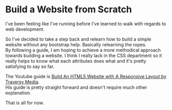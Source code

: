 # Build a Website from Scratch
I've been feeling like I've running before I've learned to walk with regards to web development.  

So I've decided to take a step back and relearn how to build a simple website without any bootstrap help. Basically relearning the ropes.  
By following a guide, I am hoping to achieve a more methodical approach towards building a website. I think I really lack in the CSS department so it really helps to know what each attributes does what and it's pretty satisfying to say so far.  

The Youtube guide is [Build An HTML5 Website with A Responsive Layout by Traversy Media](https://www.youtube.com/watch?v=Wm6CUkswsNw).  
His guide is pretty straight forward and doesn't require much other explanation. 

That is all for now.

